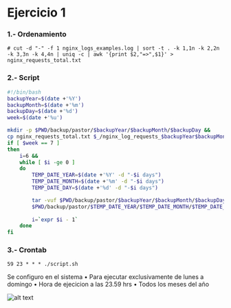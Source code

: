 # Ejercicio 1

### 1.- Ordenamiento
``` # cut -d "-" -f 1 nginx_logs_examples.log | sort -t . -k 1,1n -k 2,2n -k 3,3n -k 4,4n | uniq -c | awk '{print $2,"=>",$1}' >  nginx_requests_total.txt ```

### 2.- Script
``` sh
#!/bin/bash
backupYear=$(date +'%Y')
backupMonth=$(date +'%m')
backupDay=$(date +'%d')
week=$(date +'%u')

mkdir -p $PWD/backup/pastor/$backupYear/$backupMonth/$backupDay && 
cp nginx_requests_total.txt $_/nginx_log_requests_$backupYear$backupMonth$backupDay.log &&
if [ $week == 7 ]
then
    i=6 &&
    while [ $i -ge 0 ]
    do
        TEMP_DATE_YEAR=$(date +'%Y' -d "-$i days")
        TEMP_DATE_MONTH=$(date +'%m' -d "-$i days")
        TEMP_DATE_DAY=$(date +'%d' -d "-$i days")

        tar -vuf $PWD/backup/pastor/$backupYear/$backupMonth/$backupDay/nginx_logs_$backupYear$backupMonth$backupDay.tar.gz -C \
        $PWD/backup/pastor/$TEMP_DATE_YEAR/$TEMP_DATE_MONTH/$TEMP_DATE_DAY .
        
        i=`expr $i - 1`
    done
fi 
```
### 3.- Crontab

``` 59 23 * * * ./script.sh ```

Se configuro en el sistema
• Para ejecutar exclusivamente de lunes a domingo
• Hora de ejecicion a las 23.59 hrs
• Todos los meses del año

![alt text](images/image.png)
